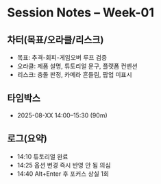 # Session Notes – Week-01
## 차터(목표/오라클/리스크)
- 목표: 추격-회피-게임오버 루프 검증
- 오라클: 제품 설명, 튜토리얼 문구, 플랫폼 컨벤션
- 리스크: 충돌 판정, 카메라 흔들림, 팝업 미표시
## 타임박스
- 2025-08-XX 14:00–15:30 (90m)
## 로그(요약)
- 14:10 튜토리얼 완료
- 14:25 옵션 변경 즉시 반영 안 됨 의심
- 14:40 Alt+Enter 후 포커스 상실 1회
